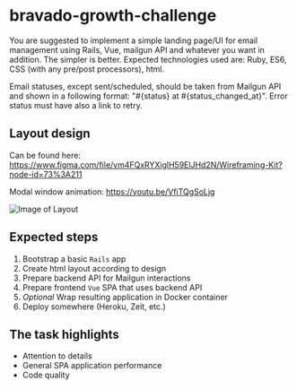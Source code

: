 # bravado-growth-challenge

You are suggested to implement a simple landing page/UI for email management using Rails, Vue, mailgun API and whatever you want in addition. The simpler is better. Expected technologies used are: Ruby, ES6, CSS (with any pre/post processors), html.

Email statuses, except sent/scheduled, should be taken from Mailgun API and shown in a following format: "#{status} at #{status_changed_at}". Error status must have also a link to retry.

## Layout design

Can be found here: https://www.figma.com/file/vm4FQxRYXiglH59ElJHd2N/Wireframing-Kit?node-id=73%3A211

Modal window animation: https://youtu.be/VfiTQgSoLjg

![Image of Layout](https://i.imgur.com/5PvHoV8.png)

## Expected steps

1. Bootstrap a basic `Rails` app
2. Create html layout according to design
3. Prepare backend API for Mailgun interactions
4. Prepare frontend `Vue` SPA that uses backend API
5. *Optional* Wrap resulting application in Docker container
6. Deploy somewhere (Heroku, Zeit, etc.)

## The task highlights

* Attention to details
* General SPA application performance
* Code quality
